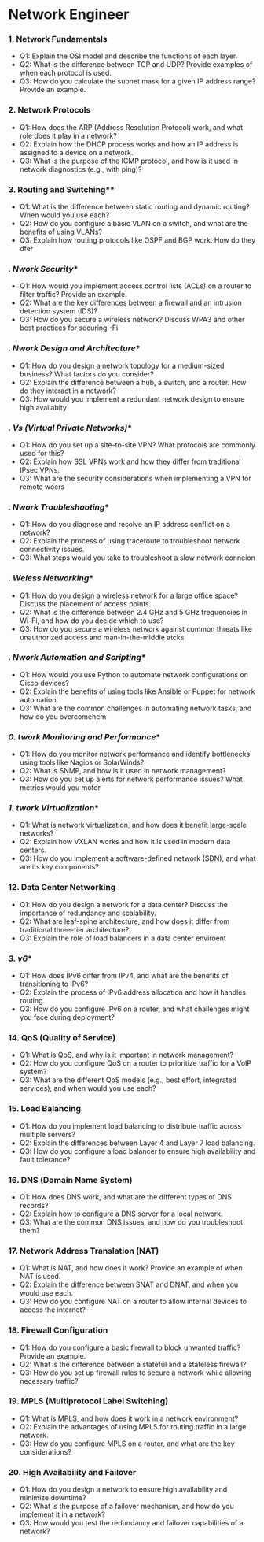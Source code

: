 # Network Engineer

### **1. Network Fundamentals**
   - Q1: Explain the OSI model and describe the functions of each layer.
   - Q2: What is the difference between TCP and UDP? Provide examples of when each protocol is used.
   - Q3: How do you calculate the subnet mask for a given IP address range? Provide an example.

### **2. Network Protocols**
   - Q1: How does the ARP (Address Resolution Protocol) work, and what role does it play in a network?
   - Q2: Explain how the DHCP process works and how an IP address is assigned to a device on a network.
   - Q3: What is the purpose of the ICMP protocol, and how is it used in network diagnostics (e.g., with ping)?

### 3. Routing and Switching**
   - Q1: What is the difference between static routing and dynamic routing? When would you use each?
   - Q2: How do you configure a basic VLAN on a switch, and what are the benefits of using VLANs?
   - Q3: Explain how routing protocols like OSPF and BGP work. How do they dfer
### *. Nwork Security**
   - Q1: How would you implement access control lists (ACLs) on a router to filter traffic? Provide an example.
   - Q2: What are the key differences between a firewall and an intrusion detection system (IDS)?
   - Q3: How do you secure a wireless network? Discuss WPA3 and other best practices for securing -Fi
### *. Nwork Design and Architecture**
   - Q1: How do you design a network topology for a medium-sized business? What factors do you consider?
   - Q2: Explain the difference between a hub, a switch, and a router. How do they interact in a network?
   - Q3: How would you implement a redundant network design to ensure high availabity
### *. Vs (Virtual Private Networks)**
   - Q1: How do you set up a site-to-site VPN? What protocols are commonly used for this?
   - Q2: Explain how SSL VPNs work and how they differ from traditional IPsec VPNs.
   - Q3: What are the security considerations when implementing a VPN for remote woers
### *. Nwork Troubleshooting**
   - Q1: How do you diagnose and resolve an IP address conflict on a network?
   - Q2: Explain the process of using traceroute to troubleshoot network connectivity issues.
   - Q3: What steps would you take to troubleshoot a slow network conneion
### *. Weless Networking**
   - Q1: How do you design a wireless network for a large office space? Discuss the placement of access points.
   - Q2: What is the difference between 2.4 GHz and 5 GHz frequencies in Wi-Fi, and how do you decide which to use?
   - Q3: How do you secure a wireless network against common threats like unauthorized access and man-in-the-middle atcks
### *. Nwork Automation and Scripting**
   - Q1: How would you use Python to automate network configurations on Cisco devices?
   - Q2: Explain the benefits of using tools like Ansible or Puppet for network automation.
   - Q3: What are the common challenges in automating network tasks, and how do you overcomehem
### *0. twork Monitoring and Performance**
   - Q1: How do you monitor network performance and identify bottlenecks using tools like Nagios or SolarWinds?
   - Q2: What is SNMP, and how is it used in network management?
   - Q3: How do you set up alerts for network performance issues? What metrics would you motor
### *1. twork Virtualization**
   - Q1: What is network virtualization, and how does it benefit large-scale networks?
   - Q2: Explain how VXLAN works and how it is used in modern data centers.
   - Q3: How do you implement a software-defined network (SDN), and what are its key components?

### **12. Data Center Networking**
   - Q1: How do you design a network for a data center? Discuss the importance of redundancy and scalability.
   - Q2: What are leaf-spine architecture, and how does it differ from traditional three-tier architecture?
   - Q3: Explain the role of load balancers in a data center enviroent
### *3. v6**
   - Q1: How does IPv6 differ from IPv4, and what are the benefits of transitioning to IPv6?
   - Q2: Explain the process of IPv6 address allocation and how it handles routing.
   - Q3: How do you configure IPv6 on a router, and what challenges might you face during deployment?

### **14. QoS (Quality of Service)**
   - Q1: What is QoS, and why is it important in network management?
   - Q2: How do you configure QoS on a router to prioritize traffic for a VoIP system?
   - Q3: What are the different QoS models (e.g., best effort, integrated services), and when would you use each?

### **15. Load Balancing**
   - Q1: How do you implement load balancing to distribute traffic across multiple servers?
   - Q2: Explain the differences between Layer 4 and Layer 7 load balancing.
   - Q3: How do you configure a load balancer to ensure high availability and fault tolerance?

### **16. DNS (Domain Name System)**
   - Q1: How does DNS work, and what are the different types of DNS records?
   - Q2: Explain how to configure a DNS server for a local network.
   - Q3: What are the common DNS issues, and how do you troubleshoot them?

### **17. Network Address Translation (NAT)**
   - Q1: What is NAT, and how does it work? Provide an example of when NAT is used.
   - Q2: Explain the difference between SNAT and DNAT, and when you would use each.
   - Q3: How do you configure NAT on a router to allow internal devices to access the internet?

### **18. Firewall Configuration**
   - Q1: How do you configure a basic firewall to block unwanted traffic? Provide an example.
   - Q2: What is the difference between a stateful and a stateless firewall?
   - Q3: How do you set up firewall rules to secure a network while allowing necessary traffic?

### **19. MPLS (Multiprotocol Label Switching)**
   - Q1: What is MPLS, and how does it work in a network environment?
   - Q2: Explain the advantages of using MPLS for routing traffic in a large network.
   - Q3: How do you configure MPLS on a router, and what are the key considerations?

### **20. High Availability and Failover**
   - Q1: How do you design a network to ensure high availability and minimize downtime?
   - Q2: What is the purpose of a failover mechanism, and how do you implement it in a network?
   - Q3: How would you test the redundancy and failover capabilities of a network?
